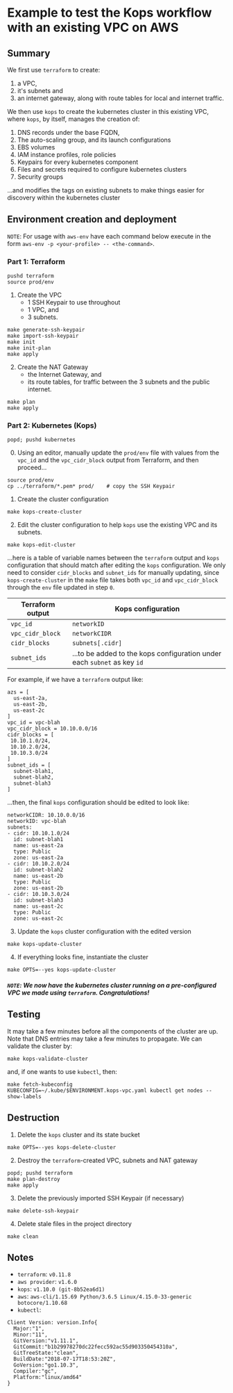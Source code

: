 # Example to test the Kops workflow with an existing VPC on AWS

## Summary

We first use `terraform` to create:
1. a VPC,
2. it's subnets and
3. an internet gateway, along with route tables for local and internet traffic.

We then use `kops` to create the kubernetes cluster in this existing VPC, where `kops`, by itself, manages the creation of:
1. DNS records under the base FQDN,
2. The auto-scaling group, and its launch configurations
3. EBS volumes
4. IAM instance profiles, role policies
5. Keypairs for every kubernetes component
6. Files and secrets required to configure kubernetes clusters
7. Security groups

...and modifies the tags on existing subnets to make things easier for discovery within the kubernetes cluster

## Environment creation and deployment
`NOTE`: For usage with `aws-env` have each command below execute in the form `aws-env -p <your-profile> -- <the-command>`.

### Part 1: Terraform

```
pushd terraform
source prod/env
```

1. Create the VPC
    - 1 SSH Keypair to use throughout
    - 1 VPC, and
    - 3 subnets.

```
make generate-ssh-keypair
make import-ssh-keypair
make init
make init-plan
make apply
```

2. Create the NAT Gateway
    - the Internet Gateway, and
    - its route tables, for traffic between the 3 subnets and the public internet.

```
make plan
make apply
```

### Part 2: Kubernetes (Kops)

```
popd; pushd kubernetes
```

0. Using an editor, manually update the `prod/env` file with values from the `vpc_id` and the `vpc_cidr_block` output from Terraform, and then proceed...

```
source prod/env
cp ../terraform/*.pem* prod/    # copy the SSH Keypair
```

1. Create the cluster configuration
```
make kops-create-cluster
```
2. Edit the cluster configuration to help `kops` use the existing VPC and its subnets.
```
make kops-edit-cluster
```
...here is a table of variable names between the `terraform` output and `kops` configuration that should match after editing the `kops` configuration. We only need to consider `cidr_blocks` and `subnet_ids` for manually updating, since `kops-create-cluster` in the `make` file takes both `vpc_id` and `vpc_cidr_block` through the `env` file updated in step `0`.

|Terraform output|Kops configuration|
|----------------|------------------|
|`vpc_id`|`networkID`|
|`vpc_cidr_block`|`networkCIDR`|
|`cidr_blocks`|`subnets[.cidr]`|
|`subnet_ids`|...to be added to the kops configuration under each `subnet` as key `id`|

For example, if we have a `terraform` output like:
```
azs = [
  us-east-2a,
  us-east-2b,
  us-east-2c
]
vpc_id = vpc-blah
vpc_cidr_block = 10.10.0.0/16
cidr_blocks = [
 10.10.1.0/24,
 10.10.2.0/24,
 10.10.3.0/24
]
subnet_ids = [
  subnet-blah1,
  subnet-blah2,
  subnet-blah3
]
```
...then, the final `kops` configuration should be edited to look like:
```
networkCIDR: 10.10.0.0/16
networkID: vpc-blah
subnets:
- cidr: 10.10.1.0/24
  id: subnet-blah1
  name: us-east-2a
  type: Public
  zone: us-east-2a
- cidr: 10.10.2.0/24
  id: subnet-blah2
  name: us-east-2b
  type: Public
  zone: us-east-2b
- cidr: 10.10.3.0/24
  id: subnet-blah3
  name: us-east-2c
  type: Public
  zone: us-east-2c
```

3. Update the `kops` cluster configuration with the edited version
```
make kops-update-cluster
```
4. If everything looks fine, instantiate the cluster
```
make OPTS=--yes kops-update-cluster
```

##### `NOTE`: We now have the kubernetes cluster running on a pre-configured VPC we made using `terraform`. Congratulations!

## Testing

It may take a few minutes before all the components of the cluster are up. Note that DNS entries may take a few minutes to propagate. We can validate the cluster by:

```
make kops-validate-cluster
```
and, if one wants to use `kubectl`, then:
```
make fetch-kubeconfig
KUBECONFIG=~/.kube/$ENVIRONMENT.kops-vpc.yaml kubectl get nodes --show-labels
```

## Destruction

1. Delete the `kops` cluster and its state bucket
```
make OPTS=--yes kops-delete-cluster
```
2. Destroy the `terraform`-created VPC, subnets and NAT gateway
```
popd; pushd terraform
make plan-destroy
make apply
```
3. Delete the previously imported SSH Keypair (if necessary)
```
make delete-ssh-keypair
```
4. Delete stale files in the project directory
```
make clean
```

## Notes

* `terraform`: `v0.11.8`
* `aws provider`: `v1.6.0`
* `kops`: `v1.10.0 (git-8b52ea6d1)`
* `aws`: `aws-cli/1.15.69 Python/3.6.5 Linux/4.15.0-33-generic botocore/1.10.68`
* `kubectl`:
```
Client Version: version.Info{
  Major:"1",
  Minor:"11",
  GitVersion:"v1.11.1",
  GitCommit:"b1b29978270dc22fecc592ac55d903350454310a",
  GitTreeState:"clean",
  BuildDate:"2018-07-17T18:53:20Z",
  GoVersion:"go1.10.3",
  Compiler:"gc",
  Platform:"linux/amd64"
}
```
